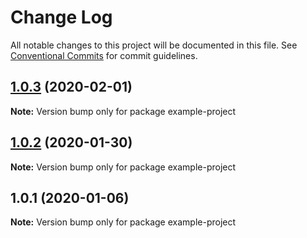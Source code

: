 # Change Log

All notable changes to this project will be documented in this file.
See [Conventional Commits](https://conventionalcommits.org) for commit guidelines.

## [1.0.3](https://github.com/adobe/spectrum-web-components/compare/example-project@1.0.2...example-project@1.0.3) (2020-02-01)

**Note:** Version bump only for package example-project

## [1.0.2](https://github.com/adobe/spectrum-web-components/compare/example-project@1.0.1...example-project@1.0.2) (2020-01-30)

**Note:** Version bump only for package example-project

## 1.0.1 (2020-01-06)

**Note:** Version bump only for package example-project
